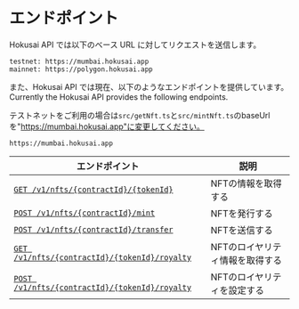 # エンドポイント
Hokusai API では以下のベース URL に対してリクエストを送信します。

```
testnet: https://mumbai.hokusai.app  
mainnet: https://polygon.hokusai.app  
```

また、Hokusai API では現在、以下のようなエンドポイントを提供しています。
Currently the Hokusai API provides the following endpoints.

テストネットをご利用の場合は`src/getNft.ts`と`src/mintNft.ts`のbaseUrlを"https://mumbai.hokusai.app"に変更してください。

```
https://mumbai.hokusai.app
```



|エンドポイント|説明|
|--|--|
|[`GET /v1/nfts/{contractId}/{tokenId}`](../swagger.yaml#get-information-of-the-nft)|NFTの情報を取得する|
|[`POST /v1/nfts/{contractId}/mint`](../swagger.yaml#)|NFTを発行する|
|[`POST /v1/nfts/{contractId}/transfer`](../swagger.yaml#transfer-a-nft-with-meta-transaction)|NFTを送信する|
|[`GET /v1/nfts/{contractId}/{tokenId}/royalty`](../swagger.yaml#get-royalty-of-the-nft)|NFTのロイヤリティ情報を取得する|
|[`POST /v1/nfts/{contractId}/{tokenId}/royalty`](../swagger.yaml#set-royalty-to-the-nft)|NFTのロイヤリティを設定する|
